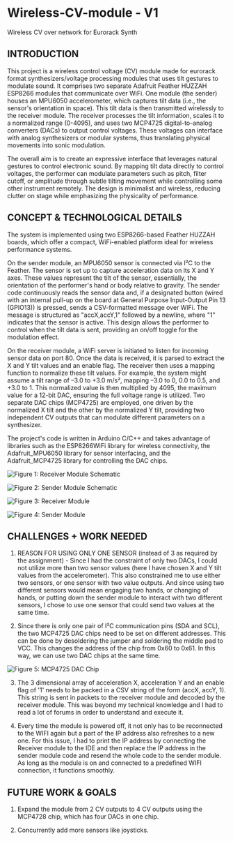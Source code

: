 # Wireless-CV-module - V1
Wireless CV over network for Eurorack Synth

## INTRODUCTION

This project is a wireless control voltage (CV) module made for eurorack format synthesizers/voltage processing modules that uses tilt gestures to modulate sound. It comprises two separate Adafruit Feather HUZZAH ESP8266 modules that communicate over WiFi. One module (the sender) houses an MPU6050 accelerometer, which captures tilt data (i.e., the sensor's orientation in space). This tilt data is then transmitted wirelessly to the receiver module. The receiver processes the tilt information, scales it to a normalized range (0-4095), and uses two MCP4725 digital-to-analog converters (DACs) to output control voltages. These voltages can interface with analog synthesizers or modular systems, thus translating physical movements into sonic modulation.

The overall aim is to create an expressive interface that leverages natural gestures to control electronic sound. By mapping tilt data directly to control voltages, the performer can modulate parameters such as pitch, filter cutoff, or amplitude through subtle tilting movement while controlling some other instrument remotely. The design is minimalist and wireless, reducing clutter on stage while emphasizing the physicality of performance.

## CONCEPT & TECHNOLOGICAL DETAILS

The system is implemented using two ESP8266-based Feather HUZZAH boards, which offer a compact, WiFi-enabled platform ideal for wireless performance systems.

On the sender module, an MPU6050 sensor is connected via I²C to the Feather. The sensor is set up to capture acceleration data on its X and Y axes. These values represent the tilt of the sensor, essentially, the orientation of the performer's hand or body relative to gravity. The sender code continuously reads the sensor data and, if a designated button (wired with an internal pull-up on the board at General Purpose Input-Output Pin 13 (GPIO13)) is pressed, sends a CSV-formatted message over WiFi. The message is structured as "accX,accY,1" followed by a newline, where "1" indicates that the sensor is active. This design allows the performer to control when the tilt data is sent, providing an on/off toggle for the modulation effect.

On the receiver module, a WiFi server is initiated to listen for incoming sensor data on port 80. Once the data is received, it is parsed to extract the X and Y tilt values and an enable flag. The receiver then uses a mapping function to normalize these tilt values. For example, the system might assume a tilt range of –3.0 to +3.0 m/s², mapping –3.0 to 0, 0.0 to 0.5, and +3.0 to 1. This normalized value is then multiplied by 4095, the maximum value for a 12-bit DAC, ensuring the full voltage range is utilized. Two separate DAC chips (MCP4725) are employed, one driven by the normalized X tilt and the other by the normalized Y tilt, providing two independent CV outputs that can modulate different parameters on a synthesizer.

The project's code is written in Arduino C/C++ and takes advantage of libraries such as the ESP8266WiFi library for wireless connectivity, the Adafruit_MPU6050 library for sensor interfacing, and the Adafruit_MCP4725 library for controlling the DAC chips.

![Figure 1: Receiver Module Schematic](Figure1_ReceiverModuleSchematic.png)

![Figure 2: Sender Module Schematic](Figure2_SenderModuleSchematic.png)

![Figure 3: Receiver Module](Figure3_ReceiverModule.png)

![Figure 4: Sender Module](Figure4_SenderModule.png)

## CHALLENGES + WORK NEEDED

1) REASON FOR USING ONLY ONE SENSOR (instead of 3 as required by the assignment) - Since I had the constraint of only two DACs, I could not utilize more than two sensor values (here I have chosen X and Y tilt values from the accelerometer). This also constrained me to use either two sensors, or one sensor with two value outputs. And since using two different sensors would mean engaging two hands, or changing of hands, or putting down the sender module to interact with two different sensors, I chose to use one sensor that could send two values at the same time.

2) Since there is only one pair of I²C communication pins (SDA and SCL), the two MCP4725 DAC chips need to be set on different addresses. This can be done by desoldering the jumper and soldering the middle pad to VCC. This changes the address of the chip from 0x60 to 0x61. In this way, we can use two DAC chips at the same time.

![Figure 5: MCP4725 DAC Chip](Figure5_MCP4725DACChip.png)

3) The 3 dimensional array of acceleration X, acceleration Y and an enable flag of '1' needs to be packed in a CSV string of the form (accX, accY, 1). This string is sent in packets to the receiver module and decoded by the receiver module. This was beyond my technical knowledge and I had to read a lot of forums in order to understand and execute it.

4) Every time the module is powered off, it not only has to be reconnected to the WIFI again but a part of the IP address also refreshes to a new one. For this issue, I had to print the IP address by connecting the Receiver module to the IDE and then replace the IP address in the sender module code and resend the whole code to the sender module. As long as the module is on and connected to a predefined WIFI connection, it functions smoothly.

## FUTURE WORK & GOALS

1) Expand the module from 2 CV outputs to 4 CV outputs using the MCP4728 chip, which has four DACs in one chip.

2) Concurrently add more sensors like joysticks.
